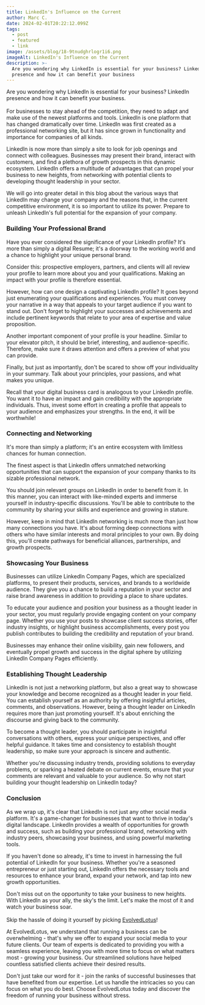 ```yaml
---
title: LinkedIn's Influence on the Current
author: Marc C.
date: 2024-02-01T20:22:12.099Z
tags:
  - post
  - featured
  - link
image: /assets/blog/18-9tnudghrlogr1i6.png
imageAlt: LinkedIn's Influence on the Current
description: >-
  Are you wondering why LinkedIn is essential for your business? LinkedIn
  presence and how it can benefit your business
---
```

Are you wondering why LinkedIn is essential for your business? LinkedIn presence and how it can benefit your business.\
\
For businesses to stay ahead of the competition, they need to adapt and make use of the newest platforms and tools. LinkedIn is one platform that has changed dramatically over time. LinkedIn was first created as a professional networking site, but it has since grown in functionality and importance for companies of all kinds.

LinkedIn is now more than simply a site to look for job openings and connect with colleagues. Businesses may present their brand, interact with customers, and find a plethora of growth prospects in this dynamic ecosystem. LinkedIn offers a multitude of advantages that can propel your business to new heights, from networking with potential clients to developing thought leadership in your sector.

We will go into greater detail in this blog about the various ways that LinkedIn may change your company and the reasons that, in the current competitive environment, it is so important to utilize its power. Prepare to unleash LinkedIn's full potential for the expansion of your company.

### **Building Your Professional Brand**

Have you ever considered the significance of your LinkedIn profile? It's more than simply a digital Resume; it's a doorway to the working world and a chance to highlight your unique personal brand. 

Consider this: prospective employers, partners, and clients will all review your profile to learn more about you and your qualifications. Making an impact with your profile is therefore essential. 

However, how can one design a captivating LinkedIn profile? It goes beyond just enumerating your qualifications and experiences. You must convey your narrative in a way that appeals to your target audience if you want to stand out. Don't forget to highlight your successes and achievements and include pertinent keywords that relate to your area of expertise and value proposition.

Another important component of your profile is your headline. Similar to your elevator pitch, it should be brief, interesting, and audience-specific. Therefore, make sure it draws attention and offers a preview of what you can provide.

Finally, but just as importantly, don't be scared to show off your individuality in your summary. Talk about your principles, your passions, and what makes you unique.

Recall that your digital business card is analogous to your LinkedIn profile. You want it to have an impact and gain credibility with the appropriate individuals. Thus, invest some effort in creating a profile that appeals to your audience and emphasizes your strengths. In the end, it will be worthwhile!

### **Connecting and Networking**

It's more than simply a platform; it's an entire ecosystem with limitless chances for human connection.

The finest aspect is that LinkedIn offers unmatched networking opportunities that can support the expansion of your company thanks to its sizable professional network.

You should join relevant groups on LinkedIn in order to benefit from it. In this manner, you can interact with like-minded experts and immerse yourself in industry-specific discussions. You'll be able to contribute to the community by sharing your skills and experience and growing in stature.

However, keep in mind that LinkedIn networking is much more than just how many connections you have. It's about forming deep connections with others who have similar interests and moral principles to your own. By doing this, you'll create pathways for beneficial alliances, partnerships, and growth prospects.

### **Showcasing Your Business**

Businesses can utilize LinkedIn Company Pages, which are specialized platforms, to present their products, services, and brands to a worldwide audience. They give you a chance to build a reputation in your sector and raise brand awareness in addition to providing a place to share updates.

To educate your audience and position your business as a thought leader in your sector, you must regularly provide engaging content on your company page. Whether you use your posts to showcase client success stories, offer industry insights, or highlight business accomplishments, every post you publish contributes to building the credibility and reputation of your brand.

Businesses may enhance their online visibility, gain new followers, and eventually propel growth and success in the digital sphere by utilizing LinkedIn Company Pages efficiently.

### **Establishing Thought Leadership**

LinkedIn is not just a networking platform, but also a great way to showcase your knowledge and become recognized as a thought leader in your field. You can establish yourself as an authority by offering insightful articles, comments, and observations. However, being a thought leader on LinkedIn requires more than just promoting yourself. It's about enriching the discourse and giving back to the community.

To become a thought leader, you should participate in insightful conversations with others, express your unique perspectives, and offer helpful guidance. It takes time and consistency to establish thought leadership, so make sure your approach is sincere and authentic.

Whether you're discussing industry trends, providing solutions to everyday problems, or sparking a heated debate on current events, ensure that your comments are relevant and valuable to your audience. So why not start building your thought leadership on LinkedIn today?

### **Conclusion**

As we wrap up, it's clear that LinkedIn is not just any other social media platform. It's a game-changer for businesses that want to thrive in today's digital landscape. LinkedIn provides a wealth of opportunities for growth and success, such as building your professional brand, networking with industry peers, showcasing your business, and using powerful marketing tools.

If you haven't done so already, it's time to invest in harnessing the full potential of LinkedIn for your business. Whether you're a seasoned entrepreneur or just starting out, LinkedIn offers the necessary tools and resources to enhance your brand, expand your network, and tap into new growth opportunities.

Don't miss out on the opportunity to take your business to new heights. With LinkedIn as your ally, the sky's the limit. Let's make the most of it and watch your business soar.\
\
Skip the hassle of doing it yourself by picking [EvolvedLotus](https://www.evolvedlotus.com/)!

At EvolvedLotus, we understand that running a business can be overwhelming - that's why we offer to expand your social media to your future clients. Our team of experts is dedicated to providing you with a seamless experience, leaving you with more time to focus on what matters most - growing your business. Our streamlined solutions have helped countless satisfied clients achieve their desired results.

Don't just take our word for it - join the ranks of successful businesses that have benefited from our expertise. Let us handle the intricacies so you can focus on what you do best. Choose EvolvedLotus today and discover the freedom of running your business without stress.
